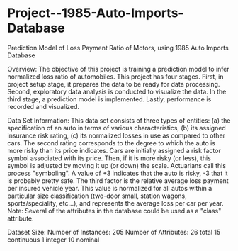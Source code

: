 # Project--1985-Auto-Imports-Database

Prediction Model of Loss Payment Ratio of Motors, using 1985 Auto Imports Database

Overview:
The objective of this project is training a prediction model to infer normalized loss ratio of automobiles. This project has four stages. First, in project setup stage, it prepares the data to be ready for data processing. Second, exploratory data analysis is conducted to visualize the data. In the third stage, a prediction model is implemented. Lastly, performance is recorded and visualized.

Data Set Information:
This data set consists of three types of entities: (a) the specification of an auto in terms of various characteristics, (b) its assigned insurance risk rating, (c) its normalized losses in use as compared to other cars. The second rating corresponds to the degree to which the auto is more risky than its price indicates. Cars are initially assigned a risk factor symbol associated with its price. Then, if it is more risky (or less), this symbol is adjusted by moving it up (or down) the scale. Actuarians call this process "symboling". A value of +3 indicates that the auto is risky, -3 that it is probably pretty safe. The third factor is the relative average loss payment per insured vehicle year. This value is normalized for all autos within a particular size classification (two-door small, station wagons, sports/speciality, etc...), and represents the average loss per car per year. Note: Several of the attributes in the database could be used as a "class" attribute.

Dataset Size:
Number of Instances: 205
Number of Attributes: 26 total
15 continuous
1 integer
10 nominal

